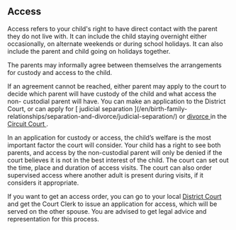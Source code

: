 ##  Access

Access refers to your child's right to have direct contact with the parent
they do not live with. It can include the child staying overnight either
occasionally, on alternate weekends or during school holidays. It can also
include the parent and child going on holidays together.

The parents may informally agree between themselves the arrangements for
custody and access to the child.

If an agreement cannot be reached, either parent may apply to the court to
decide which parent will have custody of the child and what access the non-
custodial parent will have. You can make an application to the District Court,
or can apply for [ judicial separation ](/en/birth-family-
relationships/separation-and-divorce/judicial-separation/) or [ divorce
](/en/birth-family-relationships/separation-and-divorce/divorce-decrees/) in
the [ Circuit Court ](/en/justice/courts-system/circuit-court/) .

In an application for custody or access, the child’s welfare is the most
important factor the court will consider. Your child has a right to see both
parents, and access by the non-custodial parent will only be denied if the
court believes it is not in the best interest of the child. The court can set
out the time, place and duration of access visits. The court can also order
supervised access where another adult is present during visits, if it
considers it appropriate.

If you want to get an access order, you can go to your local [ District Court
](/en/justice/courts-system/district-court/) and get the Court Clerk to issue
an application for access, which will be served on the other spouse. You are
advised to get legal advice and representation for this process.
